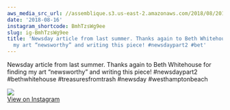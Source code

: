 ```yaml
---
aws_media_src_url: //assemblique.s3.us-east-2.amazonaws.com/2018/08/2018-08-16_00-57-15_UTC.jpg
date: '2018-08-16'
instagram_shortcode: BmhTzsWg9ee
slug: ig-BmhTzsWg9ee
title: 'Newsday article from last summer. Thanks again to Beth Whitehouse for finding
  my art “newsworthy” and writing this piece! #newsdaypart2 #bet'
---
```


Newsday article from last summer. Thanks again to Beth Whitehouse for finding my art “newsworthy” and writing this piece! #newsdaypart2 #bethwhitehouse #treasuresfromtrash #newsday #westhamptonbeach 

![](//assemblique.s3.us-east-2.amazonaws.com/2018/08/2018-08-16_00-57-15_UTC.jpg)   
[View on Instagram](https://www.instagram.com/p/BmhTzsWg9ee/)